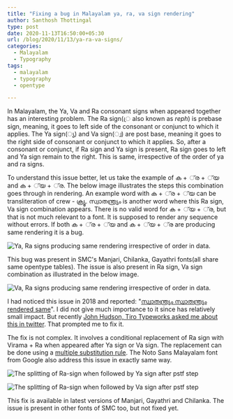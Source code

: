 ```yaml
---
title: "Fixing a bug in Malayalam ya, ra, va sign rendering"
author: Santhosh Thottingal
type: post
date: 2020-11-13T16:50:00+05:30
url: /blog/2020/11/13/ya-ra-va-signs/
categories:
  - Malayalam
  - Typography
tags:
  - malayalam
  - typography
  - opentype

---
```


In Malayalam, the Ya, Va and Ra consonant signs when appeared together has an interesting problem. The Ra sign(്ര also known as *reph*) is prebase sign, meaning, it goes to left side of the consonant or conjunct to which it applies. The Ya sign(്യ) and Va sign(്വ) are post base, meaning it goes to the right side of consonant or conjunct to which it applies. So, after a consonant or conjunct, if Ra sign and Ya sign is present, Ra sign goes to left and Ya sign remain to the right. This is same, irrespective of the order of ya and ra signs.

To understand this issue better, let us take the example of ക + ്‌ര  + ്‌യ and ക + ്‌യ +  ്‌ര. The below image illustrates the steps this combination goes through in rendering. An example word with ക + ്‌ര  + ്‌യ can be transliteration of crew - ക്ര്യൂ. സ്വാതന്ത്ര്യം is another word where this  Ra sign, Va sign combination appears. There is no valid word for ക + ്‌യ +  ്‌ര, but that is not much relevant to a font. It is supposed to render any sequence without errors. If both ക + ്‌ര  + ്‌യ and ക + ്‌യ +  ്‌ര are producing same rendering it is a bug.

![Ya, Ra signs producing same rendering irrespective of order in data.](/wp-content/uploads/2020/11/ya-ra-order-wrong.png)

This bug was present in SMC's Manjari, Chilanka, Gayathri fonts\(all share same opentype tables\).  The issue is also present in Ra sign, Va sign combination as illustrated in the below image.

![Va, Ra signs producing same rendering irrespective of order in data.](/wp-content/uploads/2020/11/vara-order-wrong.png)

I had noticed this issue in 2018 and reported: "[സ്വാതന്ത്ര്യം സ്വാതന്ത്യ്രം rendered same](https://gitlab.com/smc/fonts/manjari/-/issues/20)". I did not give much importance to it since has relatively small impact. But recently [John Hudson, Tiro Typeworks asked me about this in twitter](https://twitter.com/TiroTypeworks/status/1325604976199020544). That prompted me to fix it.

The fix is not complex. It involves a conditional replacement of Ra sign with Virama + Ra when appeared after Ya sign or Va sign. The replacement can be done using a [multiple substitution rule](https://gitlab.com/smc/fonts/gayathri/-/commit/f9dd90e646a1140b17c5bd54c424406023695318#efe10d9fc84c27d95d7bcf680a2c97f151ce35fa_79_79). The Noto Sans Malayalam font from Google also address this issue in exactly same way.

![The splitting of Ra-sign when followed by Ya sign after pstf step](/wp-content/uploads/2020/11/ya-ra-order-right.png)

![The splitting of Ra-sign when followed by Va sign after pstf step](/wp-content/uploads/2020/11/va-ra-right.png)

This fix is available in latest versions of Manjari, Gayathri and Chilanka. The issue is present in other fonts of SMC too, but not fixed yet.

